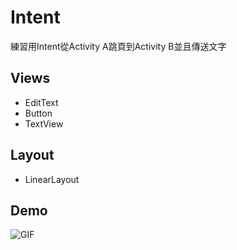  # Intent 
 練習用Intent從Activity A跳頁到Activity B並且傳送文字
 

## Views 

* EditText 
* Button 
* TextView 

## Layout

* LinearLayout

Demo
--
![GIF](Intent_Demo.gif)

